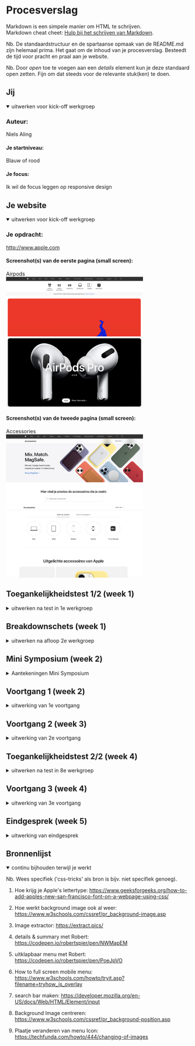 # Procesverslag
Markdown is een simpele manier om HTML te schrijven.  
Markdown cheat cheet: [Hulp bij het schrijven van Markdown](https://github.com/adam-p/markdown-here/wiki/Markdown-Cheatsheet).

Nb. De standaardstructuur en de spartaanse opmaak van de README.md zijn helemaal prima. Het gaat om de inhoud van je procesverslag. Besteedt de tijd voor pracht en praal aan je website.

Nb. Door *open* toe te voegen aan een *details* element kun je deze standaard open zetten. Fijn om dat steeds voor de relevante stuk(ken) te doen.





## Jij

<details open>
  <summary>uitwerken voor kick-off werkgroep</summary>

  ### Auteur:
  Niels Aling

  #### Je startniveau:
  Blauw of rood 

  #### Je focus:
  Ik wil de focus leggen op responsive design
 
</details>





## Je website

<details open>
  <summary>uitwerken voor kick-off werkgroep</summary>

  ### Je opdracht:
  http://www.apple.com

  #### Screenshot(s) van de eerste pagina (small screen): 
  Airpods  
  <img src="readme-images/airpods.png" width="375px" alt="Apple pagina AirPods">
  <img src="readme-images/airpods2.png" width="375px" alt="Apple pagina AirPods">

  #### Screenshot(s) van de tweede pagina (small screen):
  Accessories  
  <img src="readme-images/accessories.png" width="375px" alt="Apple pagina Accessories">
  <img src="readme-images/accessories2.png" width="375px" alt="Apple pagina Accessories">
 
</details>



## Toegankelijkheidstest 1/2 (week 1)

<details>
  <summary>uitwerken na test in 1e werkgroep</summary>

  ### Bevindingen
  Lijst met je bevindingen die in de test naar voren kwamen:

  #### Screenreader
  <!-- Hier korte omschrijving (met indien nodig afbeeldingen) -->
  Van een screenreader op apple wordt het daadwerkelijk helemaal gek. Het is super onduidelijk wat je moet doen. De muis geeft niet aan waar je op staat en hij leest continu mijn menubalk voor, niet de website.

  <!-- Hier een omschrijving van hoe het opgelost kan worden (met indien nodig afbeeldingen) -->
  Ik weet niet hoe dit werkt, maar dit moet beter gemaakt worden.

  #### Muis en Toetsenbord 
  <!-- Hier korte omschrijving (met indien nodig afbeeldingen) -->
  De website is niet goed "tab-baar". Hij schokt door de website heen en je moet op meerdere knoppen (ctrl, option shift) klikken om iets te kunnen selecteren. 

 <img src="readme-images/zondermuis.png" width="375px" alt="slechte website">


  <!-- Hier een omschrijving van hoe het opgelost kan worden (met indien nodig afbeeldingen) -->


  #### Motoriek (shocks, elastiekjes)
  <!-- Hier korte omschrijving (met indien nodig afbeeldingen) -->
  besturen met shocks is nog redelijk te doen. De knoppen zijn groot genoeg om ze aan te kunnen klikken. Typen daarin tegen is lastiger.
  
  <video controls width="250">
    <source src="readme-images/motoriektest2.mp4"
            type="video/mp4">
</video>

  <!-- Hier een omschrijving van hoe het opgelost kan worden (met indien nodig afbeeldingen) -->


  #### Visueel (brillen, contrast, kleurenblind, dark/light). 
  <!-- Hier korte omschrijving (met indien nodig afbeeldingen) -->
  1.  Met de Blur/Glate bril kun je bijna niks lezen op de website. Je ziet wel wat vlakken en alleen de grote titels met contrast. 

  2. de website heeft geen dark/light mode
  3. kleurenblindheid:
  - Protanopia is goed zichtbaar
  - Deuteranopia is praktisch het zelfde als Protanopia
  - Tritanopia ziet er eigenlijk veel gezelliger uit, contrast is nog steeds duidelijk.
  <img src="readme-images/kleurenblind1.png" width="375px" alt="Forced Colors">

  - Ook met achromatopsia (grijs) is er nog steeds een duidelijk contrast, alleen sommiige foto's en video's zijn iets minder duidelijk zichbaar. 
  <img src="readme-images/grijsbeeld.png" width="375px" alt="Forced Colors">


  <!-- Hier een omschrijving van hoe het opgelost kan worden (met indien nodig afbeeldingen) -->
  1. Wanneer je "forced colors" aan zet zie je wel iets meer, dus het zou opgelost kunnen worden met fellere kleuren, grotere letters en meer contrast.
  <img src="readme-images/forcedcolors.png" width="375px" alt="Forced Colors">

  2. Er kan een dark/light mode gemaakt worden.
  3. De video's en foto's zouden een groter contrast functie of uberhaupt meer contrast moeten krijgen.
  
</details>



## Breakdownschets (week 1)

<details>
  <summary>uitwerken na afloop 2e werkgroep</summary>

  ### de hele pagina: 
  <img src="readme-images/breakdown1.png" width="375px" alt="breakdown van bovenkant pagina">

  <img src="readme-images/breakdown2.png" width="375px" alt="breakdown van midden pagina">

  <img src="readme-images/breakdown3.png" width="375px" alt="breakdown van de footer">

  ### dynamisch deel (bijv menu): 
  <img src="readme-images/breakdown4.png" width="375px" alt="breakdown van menu">

  ### wellicht nog een dynamisch deel (bijv filter): 
  <img src="readme-images/dummy-plaatje.jpg" width="375px" alt="breakdown van nog een dynamisch deel">

</details>


## Mini Symposium (week 2)
<details>
  <summary>Aantekeningen Mini Symposium</summary>
  
  Websites voor accesability check
  - https://webaim.org
  - https://www.htmhell.dev

  ### Testen met "Tab" en "Enter"
  - Kun je overal komen met tab
  - Let op focus styling (kan je zien waar je bent)
  - Kun je snel door content heen "tabben"

  Elementen die kunnen helpen bij Tab/Enter:
  - Gebruik "skip link" tussen content in
  - geef de focus styling een duidelijke kleur

  ### Testen met een screen reader.
  - Is alles wat gezegd wordt logisch 
  - Hebben alle elementen een placeholder 
  - Is alles semantisch correct in de HTML
  - Check links met dubbele namen 
  - De volgorde in de html moet kloppen 

  Elementen die kunnen helpen bij screenreaders:
  - Button role geeft waarde aan een knop 
  - Geef Iframes een title 
  - Span in een link zetten zodat de screen reader dat leest 
  - Zet headings boven plaatjes en pas aan met css.
  - remove bullitpoints waar nodig.


  ###  Samenvatting Manuel:
  Om je website gemakkelijk al veel toegankelijker te maken kun je meteen in de HTML al 
  een aantal aapassingen doen. Let op dat je semantisch correcte HTML schrijft. 
  Test vroeg op tab/enter en met een screenreader. 

  ###  Samenvatting Eric:
  Toegankelijkheid zit hem in de kleinste dingen. Soms heb je niet eens door dat je iets
  ontwerpt dat voor veel mensen niet toegankelijk is. Bijvoorbeeld de collegezaal waar we
  in zaten. Het helpt om goed met mensen met een beperking te praten om te kijken naar de behoeften
  van de persoon in plaats van uitgaan van aannamens en daar je ontwerp op baseren. 
  Onderzoek is key. 



</details>



## Voortgang 1 (week 2)

<details>
  <summary>uitwerking van 1e voortgang</summary>

  ### Stand van zaken
  Over het algemeen ging het maken van de html best wel vloeiend. 
  Dit kwam grotendeels door van te voren een breakdown schets te maken. Daarnaast heb ik de website van Apple geinspecteerd in Google om te kijken hoe zij dat deden en of ik dat logisch vond. 
  Ik probeerde hierbij divjes en spans te vermijden en zelf een logische structuur op te zetten.

  <img src="readme-images/screen_header.png" width="375px" alt="screenshot van header html">
  <img src="readme-images/screen_main_nav.png" width="375px" alt="screenshot van main nav html">
  <img src="readme-images/screen_video.png" width="375px" alt="screenshot van video html">
  <img src="readme-images/screen_section.png" width="375px" alt="screenshot van section html">
  <img src="readme-images/screen_footer.png" width="375px" alt="screenshot van footer html">


  ### Verslag van meeting
  hier na afloop snel de uitkomsten van de meeting vastleggen

  - Opzoeken hoe een tabel werkt
  - Op bepaalde plekken kunnen elementen nog in een article 
  - Footer heeft 2 sections ipv een footer in de main
  - Kijken naar andere opties dan ul
  - summary element W3Schools voor uitklapbare elementen 

</details>


## Voortgang 2 (week 3)

<details>
  <summary>uitwerking van 2e voortgang</summary>

  ### Stand van zaken 
  Ik heb het grootste deel van de feedback van vorige week verwerkt, maar ben nog niet toegekomen aan het opzoeken van hoe een een tabel werkt en andere vormen van een ul. Ik heb verder gewerkt aan een nieuwe section (compare) waar ik veel aan het experimenteren was met grid in CSS.

  ### Screenshots van css .compare 
  <img src="readme-images/screen_compare_css1.png" width="375px" alt="screenshot 1 van css class compare">
  <img src="readme-images/screen_compare_css2.png" width="375px" alt="screenshot 2 van css class compare">
  <img src="readme-images/screen_compare_css3.png" width="375px" alt="screenshot 3 van css class compare">


  ### Verslag van meeting
  hier na afloop snel de uitkomsten van de meeting vastleggen

  - Samen hebben we gekeken naar mijn grid waar iets fout ging met de margin
  - Ook hebben we samen gekeken naar hoe mijn uitklapbare menu in elkaar steekt 
  - Voor de footer details en summary gebruiken 
  - Goed op weg verder

</details>





## Toegankelijkheidstest 2/2 (week 4)

<details>
  <summary>uitwerken na test in 8e werkgroep</summary>

  ### Bevindingen
  Lijst met je bevindingen die in de test naar voren kwamen (geef ook aan wat er verbeterd is):

  #### Screenreader
  De screenreader werkte op zich best wel goed. Het was nogal uitvogelen hoe je hem bestuurt, maar met een beetje oefening las hij best wel duidelijk voor wat er op de pagina stond. Ik moet nog beter onderzoeken hoe je hem eventueel automatisch op engels kan zetten (omdat mijn website in het Engels is en in het Nederlands wordt voorgelezen). Daarnaast leest hij vaak iets te veel details voor zoals het ">" tekentje als "groter dan":

  <img src="readme-images/SR_1.png" width="375px" alt="screenshot van Screenreader 1">
  <img src="readme-images/SR_2.png" width="375px" alt="screenshot van Screenreader 1">

  #### Muis en Toetsenbord 
  Tab gaat soepel door de website heen langs alle linkjes. Het enige probleem is dat hi niet het menu overslaat als je daar niet in gaat.

  <img src="readme-images/screen_tab.png" width="375px" alt="screenshot van tab test">


  #### Motoriek (shocks, elastiekjes)
  Met je vingers aan elkaar gebonden kom je redelijk goed door de website heen een aantal dingen zijn makkelijker toagenkelijk doordat ze scrollbaar zijn i.p.v op een knop drukken. Je kunt ook scrollen met je pijltjes, die zijn alleen een beetje klein. Gelukkig kun je ook de spatiebalk gebruiken om grote delen te scrollen.  


  #### Visueel (brillen, contrast, kleurenblind, dark/light). 
  Qua visuele beperkingen is er nog niks veranderd, omdat ik de pagina nogal letterlijk heb nagemaakt.
  Ik ga nog wel een dark/light mode toevoegen als ik tijd over heb qua kleurenblindheid is alles wel duidelijk leesbaar.

</details>





## Voortgang 3 (week 4)

<details>
  <summary>uitwerking van 3e voortgang</summary>

  ### Stand van zaken
  Het uitwerken van mijn eerste pagina ging goed. Voor mobiel zag hij er erg netjes uit, maar voor responsive moet er nog het een en ander gebeuren. Ook ben ik begonnen aan mijn tweede pagina, waar ik nogal in de knoop begin te raken. Ik heb toch voor de homepage gekozen, waardoor mijn CSS nu een beetje rommelig is. Wanneer ik 1 ding aanpas doet hij het ergens anders ook dus ik moet heel goed gaan kijken naar hoe ik bepaalde selectoren ga gebruiken. 

  ### Screenshots van Airpods Pagina

  <img src="readme-images/Airpods_1.png" width="375px" alt="screenshot van Airpods page 1">
  <img src="readme-images/Airpods_2.png" width="375px" alt="screenshot van Airpods page 2">
  <img src="readme-images/Airpods_3.png" width="375px" alt="screenshot van Airpods page 3">



  ### Verslag van meeting
  hier na afloop snel de uitkomsten van de meeting vastleggen

  - Voor de homepage de background images met @media aanpassen als het scherm groter word. (Spelen met background-size)
  - Voor het menu 2 verschillende versies maken voor kleinen groot scherm. (display: none);
  - Tab menu overslaan als hij dicht is: aria labels opzoeken
  - de container van de video centreren (.vidContainer : max-width + margin-auto)
  - Stream now button margin met pixels oplossen 
  Tekst naar boven duwen 

</details>





## Eindgesprek (week 5)

<details>
  <summary>uitwerking van eindgesprek</summary>

  ### Je uitkomst - karakteristiek screenshots:
  Voor de opdracht heb ik de Apple website gekozen en dan specifiek voor de homepage en de Airpods page. Eerst ging ik voor de Airpods page en de Asseccoires page, maar dit heb ik in een later stadium toch omgegooid omdat ik de pagina's te veel op elkaar ond lijken. 

  ## Home page 
  <img src="readme-images/home_top.png" width="375px" alt="Screen home top">
  <img src="readme-images/home_footer.png" width="375px" alt="Screen home footer">
  <img src="readme-images/apple_menu.png" width="375px" alt="Mobile menu">

  ## Home page responsive 
  <img src="readme-images/home_responsive.png" width="375px" alt="Screen home top responsive">
  <img src="readme-images/home_footer_responsive.png" width="375px" alt="Screen home footer responsive">

  ## Airpods page

  <img src="readme-images/airpods_top.png" width="375px" alt="Screen Airpods top">
  <img src="readme-images/airpods_main.png" width="375px" alt="Screen Airpods main">
  <img src="readme-images/airpods_grid.png" width="375px" alt="Screen Airpods grid">
  <img src="readme-images/airpods_footer.png" width="375px" alt="Screen Airpods footer">

  ## Airpods page responsive
  <img src="readme-images/airpods_top_responsive.png" width="375px" alt="Screen Airpods top responsive">
  <img src="readme-images/airpods_main_responsive.png" width="375px" alt="Screen Airpods main responsive">
  <img src="readme-images/airpods_footer_responsive.png" width="375px" alt="Screen Airpods footer responsive">


  ### Dit ging goed/Heb ik geleerd: 
  Ik heb geleerd met display grid en positioneren te werken, animaties en uitklapbare menu's te maken en met details/summary te werken. Ik ben veel bezig geweest met background-images en begrijp nu veel beter wanneer wat kunt toepassen, zoals background-size en background-position. 

  <img src="readme-images/airpods_grid.png" width="375px" alt="screen van Airpods grid">
  <img src="readme-images/details.png" width="375px" alt="screen van details">
  

  ### Dit was lastig/Is niet gelukt:
  Ik vond het heel erg lastig om met meerdere pagina's een duidelijke structuur te houden in mijn CSS. Het is dan ook niet helemaal gelukt om alles heel netjes gestructureerd te krijgen. Daarnaast was het soms lastig om grids te maken van elementen waar ook een titel boven staat, hier ben ik uiteindelijk wel uitgekomen.

  Het is me door de tijd niet gelukt om het laatste deel van de footer mooi responsive te maken. Ook de transition van de navigatie achtergrond van grijs naar zwart heb ik niet meer uit kunnen proberen. De video van de Airpods Pro kon ik niet aan komen dus hier heb ik een frame geplaatst i.p.v. een video.
  Ik vind de animatie van het menu nog niet heel erg mooi hoe het scaled en de styling van de footer navigatie (met details en summary) omzetten naar dat hij altijd open blijft staan heb ik nog niet uitgebreid naar kunnen kijken.

  Ook een stuk Javascript waarbij je als het ware kunt scrollen met een knop tussen elementen heb ik niet toegevoegd en je kunt niet "rond" scrollen maar alleen maar van links naar rechts.

  Als laatste heb ik niet meer de mogelijkheid gehad om een dark/light mode toe te voegen en er voor te zorgen dat met het tabben hij de linkjes in een verborgen menu overslaat.

  <img src="readme-images/home_footer_responsive.png" width="375px" alt="screen home footer">
  <img src="readme-images/airpods_main.png" width="375px" alt="screen Airpods main">
  <img src="readme-images/airpods_top_responsive.png" width="375px" alt="screen airpods video">
  <img src="readme-images/home_footer_responsive.png" width="375px" alt="screen home footer">




</details>





## Bronnenlijst

<details open>
  <summary>continu bijhouden terwijl je werkt</summary>

  Nb. Wees specifiek ('css-tricks' als bron is bijv. niet specifiek genoeg).

  1. Hoe krijg je Apple's lettertype: 
  https://www.geeksforgeeks.org/how-to-add-apples-new-san-francisco-font-on-a-webpage-using-css/
  
  2. Hoe werkt background image ook al weer:
  https://www.w3schools.com/cssref/pr_background-image.asp

  3. Image extractor:
  https://extract.pics/

  4. details & summary met Robert:
  https://codepen.io/robertspier/pen/NWMapEM

  5. uitklapbaar menu met Robert:
  https://codepen.io/robertspier/pen/PoeJpVO

  6. How to full screen mobile menu:
  https://www.w3schools.com/howto/tryit.asp?filename=tryhow_js_overlay

  7. search bar maken:
  https://developer.mozilla.org/en-US/docs/Web/HTML/Element/input

  8. Background Image centreren:
  https://www.w3schools.com/cssref/pr_background-position.asp

  9. Plaatje veranderen van menu Icon:
  https://techfunda.com/howto/444/changing-of-images


</details>